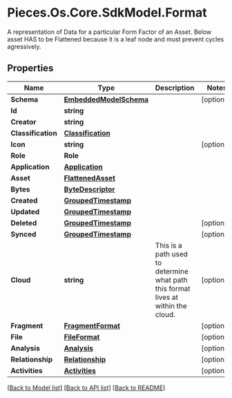 # Pieces.Os.Core.SdkModel.Format
A representation of Data for a particular Form Factor of an Asset.  Below asset HAS to be Flattened because it is a leaf node and must prevent cycles agressively.

## Properties

Name | Type | Description | Notes
------------ | ------------- | ------------- | -------------
**Schema** | [**EmbeddedModelSchema**](EmbeddedModelSchema.md) |  | [optional] 
**Id** | **string** |  | 
**Creator** | **string** |  | 
**Classification** | [**Classification**](Classification.md) |  | 
**Icon** | **string** |  | [optional] 
**Role** | **Role** |  | 
**Application** | [**Application**](Application.md) |  | 
**Asset** | [**FlattenedAsset**](FlattenedAsset.md) |  | 
**Bytes** | [**ByteDescriptor**](ByteDescriptor.md) |  | 
**Created** | [**GroupedTimestamp**](GroupedTimestamp.md) |  | 
**Updated** | [**GroupedTimestamp**](GroupedTimestamp.md) |  | 
**Deleted** | [**GroupedTimestamp**](GroupedTimestamp.md) |  | [optional] 
**Synced** | [**GroupedTimestamp**](GroupedTimestamp.md) |  | [optional] 
**Cloud** | **string** | This is a path used to determine what path this format lives at within the cloud. | [optional] 
**Fragment** | [**FragmentFormat**](FragmentFormat.md) |  | [optional] 
**File** | [**FileFormat**](FileFormat.md) |  | [optional] 
**Analysis** | [**Analysis**](Analysis.md) |  | [optional] 
**Relationship** | [**Relationship**](Relationship.md) |  | [optional] 
**Activities** | [**Activities**](Activities.md) |  | [optional] 

[[Back to Model list]](../README.md#documentation-for-models) [[Back to API list]](../README.md#documentation-for-api-endpoints) [[Back to README]](../README.md)

